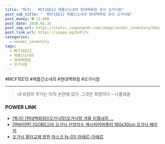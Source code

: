 ```yaml
--- 
title: "특가!   MCF1EE12 제롬긴소내의 현대백화점 유아 오가닉맘" 
post_sub_title: "  MCF1EE12 제롬긴소내의 현대백화점 유아 오가닉맘" 
post_money: ₩ 13,600 
post_date: 2020.01.31 
post_img_url: https://static.coupangcdn.com/image/vendor_inventory/b6ea/75d0a475c13571d88450ca33cd991ecbf4e7a1f6f699e20106216e8c9d8f.jpg 
post_link_url: https://coupa.ng/bnPifx 
categories: 
  - vendor_inventory 
tags: 
  - MCF1EE12 
  - 제롬긴소내의 
  - 현대백화점 
  - 오가닉맘 
--- 
```

  #MCF1EE12 #제롬긴소내의 #현대백화점 #오가닉맘 
<hr> 

> 내 비장의 무기는 아직 손안에 있다 .그것은 희망이다 – 나폴레옹 


### POWER LINK

* <a href="https://blog.naver.com/an0733/221792061013" target="_blank">[특가] [현대백화점][오가닉맘]오가닉맘 겨울 이월내의 ...</a>
* <a href="https://blog.naver.com/fasyy4321/221785253199" target="_blank">[텐바이텐] [GOBI]고비 오가닉 산양자수 캐시미어머플러 160x30cm 오가닉 베이지</a>
* <a href="https://blog.naver.com/fasyy4321/221789546565" target="_blank">오가닉 필터교체 방한 마스크 fs-01/ 아에르-아에르</a>
